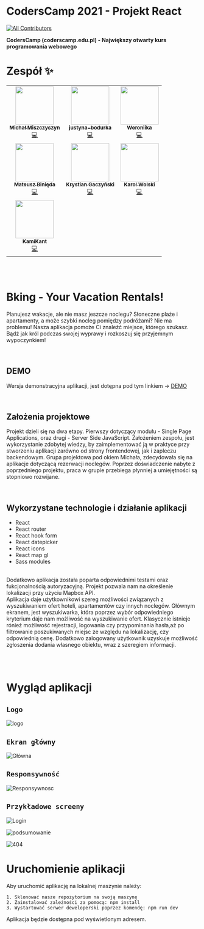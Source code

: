 # CodersCamp 2021 - Projekt React

<!-- ALL-CONTRIBUTORS-BADGE:START - Do not remove or modify this section -->

[![All Contributors](https://img.shields.io/badge/all_contributors-7-orange.svg?style=flat-square)](#contributors-)

<!-- ALL-CONTRIBUTORS-BADGE:END -->

**CodersCamp (coderscamp.edu.pl) - Największy otwarty kurs programowania webowego**

# Zespół ✨

<!-- ALL-CONTRIBUTORS-LIST:START - Do not remove or modify this section -->
<!-- prettier-ignore-start -->
<!-- markdownlint-disable -->
<table>
  <tr>
    <td align="center"><a href="https://typeofweb.com/"><img src="https://avatars.githubusercontent.com/u/1338731?v=4?s=100" width="100px;" alt=""/><br /><sub><b>Michał Miszczyszyn</b></sub></a><br /><a href="https://github.com/CodersCamp2021/michal-team-projekt-2/commits?author=mmiszy" title="Code">💻</a></td>
    <td align="center"><a href="https://github.com/justyna-bodurka"><img src="https://avatars.githubusercontent.com/u/77831692?v=4?s=100" width="100px;" alt=""/><br /><sub><b>justyna-bodurka</b></sub></a><br /><a href="https://github.com/CodersCamp2021/michal-team-projekt-2/commits?author=justyna-bodurka" title="Code">💻</a></td>
    <td align="center"><a href="https://github.com/Weroniika"><img src="https://avatars.githubusercontent.com/u/40180443?v=4?s=100" width="100px;" alt=""/><br /><sub><b>Weroniika</b></sub></a><br /><a href="https://github.com/CodersCamp2021/michal-team-projekt-2/commits?author=Weroniika" title="Code">💻</a></td>
  </tr>
  <tr>
    <td align="center"><a href="https://github.com/Arssin"><img src="https://avatars.githubusercontent.com/u/93389452?v=4?s=100" width="100px;" alt=""/><br /><sub><b>Mateusz Binięda</b></sub></a><br /><a href="https://github.com/CodersCamp2021/michal-team-projekt-2/commits?author=Arssin" title="Code">💻</a></td>
    <td align="center"><a href="https://github.com/krygacz"><img src="https://avatars.githubusercontent.com/u/30621967?v=4?s=100" width="100px;" alt=""/><br /><sub><b>Krystian Gaczyński</b></sub></a><br /><a href="https://github.com/CodersCamp2021/michal-team-projekt-2/commits?author=krygacz" title="Code">💻</a></td>
    <td align="center"><a href="https://github.com/karol-wolski"><img src="https://avatars.githubusercontent.com/u/15778908?v=4?s=100" width="100px;" alt=""/><br /><sub><b>Karol Wolski</b></sub></a><br /><a href="https://github.com/CodersCamp2021/michal-team-projekt-2/commits?author=karol-wolski" title="Code">💻</a></td>
  </tr>
  <tr>
    <td align="center"><a href="https://github.com/KamiKant"><img src="https://avatars.githubusercontent.com/u/93733349?v=4?s=100" width="100px;" alt=""/><br /><sub><b>KamiKant</b></sub></a><br /><a href="https://github.com/CodersCamp2021/michal-team-projekt-2/commits?author=KamiKant" title="Code">💻</a></td>
  </tr>
</table>

<!-- markdownlint-restore -->
<!-- prettier-ignore-end -->

<!-- ALL-CONTRIBUTORS-LIST:END -->

<br/> <br/>

# Bking - Your Vacation Rentals!

Planujesz wakacje, ale nie masz jeszcze noclegu? Słoneczne plaże i apartamenty, a może szybki nocleg pomiędzy podróżami? Nie ma problemu! Nasza aplikacja pomoże Ci znaleźć miejsce, którego szukasz. Bądź jak król podczas swojej wyprawy i rozkoszuj się przyjemnym wypoczynkiem!

<br/>

## DEMO

Wersja demonstracyjna aplikacji, jest dotępna pod tym linkiem -> [DEMO](https://michal-team-projekt-2.netlify.app/)

<br/>

## Założenia projektowe

Projekt dzieli się na dwa etapy. Pierwszy dotyczący modułu - Single Page Applications, oraz drugi - Server Side JavaScript. Założeniem zespołu, jest wykorzystanie zdobytej wiedzy, by zaimplementować ją w praktyce przy stworzeniu aplikacji zarówno od strony frontendowej, jak i zapleczu backendowym. Grupa projektowa pod okiem Michała, zdecydowała się na aplikacje dotyczącą rezerwacji noclegów. Poprzez doświadczenie nabyte z poprzedniego projektu, praca w grupie przebiega płynniej a umiejętności są stopniowo rozwijane.

<br/>

## Wykorzystane technologie i działanie aplikacji

- React
- React router
- React hook form
- React datepicker
- React icons
- React map gl
- Sass modules

<br/>
Dodatkowo aplikacja została poparta odpowiednimi testami oraz fukcjonalnością autoryzacyjną. Projekt pozwala nam na określenie lokalizacji przy użyciu Mapbox API.

<br/>
Aplikacja daje użytkownikowi szereg możliwości związanych z wyszukiwaniem ofert hoteli, apartamentów czy innych noclegów. Głównym ekranem, jest wyszukiwarka, która poprzez wybór odpowiedniego kryterium daje nam możliwość na wyszukiwanie ofert. Klasycznie istnieje rónież możliwość rejestracji, logowania czy przypominania hasła,aż po filtrowanie poszukiwanych miejsc ze względu na lokalizację, czy odpowiednią cenę. Dodatkowo zalogowany użytkownik uzyskuje możliwość zgłoszenia dodania własnego obiektu, wraz z szeregiem informacji.

<br/><br/>

# Wygląd aplikacji

## `Logo` <br/>

![logo](https://user-images.githubusercontent.com/93389452/153312648-93e33b9f-ca83-4853-bbfb-21f0331bdf5a.png)

## `Ekran główny` <br/>

![Główna](https://user-images.githubusercontent.com/93389452/153311355-0ec53d16-96d2-499e-8307-1ff8b1d1dd2d.png)

## `Responsywność` <br/>

![Responsywnosc](https://user-images.githubusercontent.com/93389452/153312681-e38c9e07-69e5-4c36-b1c4-a8944a1de056.png)

## `Przykładowe screeny` <br/>

![Login](https://user-images.githubusercontent.com/93389452/153312742-4802b084-05cd-43df-8881-b4d6ffb0a6cf.png)

![podsumowanie](https://user-images.githubusercontent.com/93389452/153315177-da317669-78c8-4d04-a3d7-fc9f029d5d8b.png)

![404](https://user-images.githubusercontent.com/93389452/153312703-f7e79d63-442c-4f6b-b741-007ba5a98fe7.png)

# Uruchomienie aplikacji

Aby uruchomić aplikację na lokalnej maszynie należy:

```
1. Sklonować nasze repozytorium na swoją maszynę
2. Zainstalować zależności za pomocą: npm install
3. Wystartować serwer deweloperski poprzez komendę: npm run dev
```

Aplikacja będzie dostępna pod wyświetlonym adresem.

